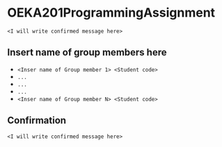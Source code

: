 # OEKA201ProgrammingAssignment


`<I will write confirmed message here> `

## Insert name of group members here

- `<Inser name of Group member 1> <Student code>`
- `...`
- `...`
- `...`
- `<Inser name of Group member N> <Student code>`

## Confirmation

`<I will write confirmed message here> `



